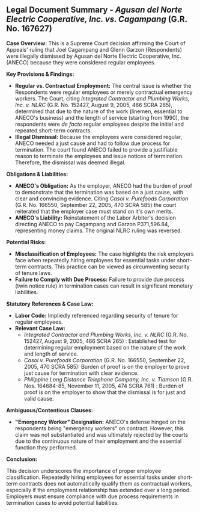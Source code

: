 ## Legal Document Summary - *Agusan del Norte Electric Cooperative, Inc. vs. Cagampang* (G.R. No. 167627)

**Case Overview:** This is a Supreme Court decision affirming the Court of Appeals' ruling that Joel Cagampang and Glenn Garzon (Respondents) were illegally dismissed by Agusan del Norte Electric Cooperative, Inc. (ANECO) because they were considered regular employees.

**Key Provisions & Findings:**

*   **Regular vs. Contractual Employment:** The central issue is whether the Respondents were regular employees or merely contractual emergency workers. The Court, citing *Integrated Contractor and Plumbing Works, Inc. v. NLRC* (G.R. No. 152427, August 9, 2005, 466 SCRA 265), determined that due to the nature of the work (linemen, essential to ANECO's business) and the length of service (starting from 1990), the respondents were *de facto* regular employees despite the initial and repeated short-term contracts.
*   **Illegal Dismissal:** Because the employees were considered regular, ANECO needed a just cause and had to follow due process for termination. The court found ANECO failed to provide a justifiable reason to terminate the employees and issue notices of termination. Therefore, the dismissal was deemed illegal.

**Obligations & Liabilities:**

*   **ANECO's Obligation:** As the employer, ANECO had the burden of proof to demonstrate that the termination was based on a just cause, with clear and convincing evidence. Citing *Casol v. Purefoods Corporation* (G.R. No. 166550, September 22, 2005, 470 SCRA 585) the court reiterated that the employer case must stand on it's own merits.
*   **ANECO's Liability:** Reinstatement of the Labor Arbiter's decision directing ANECO to pay Cagampang and Garzon P371,596.84, representing money claims. The original NLRC ruling was reversed.

**Potential Risks:**

*   **Misclassification of Employees:** The case highlights the risk employers face when repeatedly hiring employees for essential tasks under short-term contracts. This practice can be viewed as circumventing security of tenure laws.
*   **Failure to Comply with Due Process:** Failure to provide due process (twin notice rule) in termination cases can result in significant monetary liabilities.

**Statutory References & Case Law:**

*   **Labor Code:** Impliedly referenced regarding security of tenure for regular employees.
*   **Relevant Case Law:**
    *   *Integrated Contractor and Plumbing Works, Inc. v. NLRC* (G.R. No. 152427, August 9, 2005, 466 SCRA 265) : Established test for determining regular employment based on the nature of the work and length of service.
    *   *Casol v. Purefoods Corporation* (G.R. No. 166550, September 22, 2005, 470 SCRA 585): Burden of proof is on the employer to prove just cause for termination with clear evidence.
    *   *Philippine Long Distance Telephone Company, Inc. v. Tiamson* (G.R. Nos. 164684-85, November 11, 2005, 474 SCRA 761) : Burden of proof is on the employer to show that the dismissal is for just and valid cause.

**Ambiguous/Contentious Clauses:**

*   **"Emergency Worker" Designation:** ANECO's defense hinged on the respondents being "emergency workers" on contract. However, this claim was not substantiated and was ultimately rejected by the courts due to the continuous nature of their employment and the essential function they performed.

**Conclusion:**

This decision underscores the importance of proper employee classification. Repeatedly hiring employees for essential tasks under short-term contracts does not automatically qualify them as contractual workers, especially if the employment relationship has extended over a long period. Employers must ensure compliance with due process requirements in termination cases to avoid potential liabilities.
